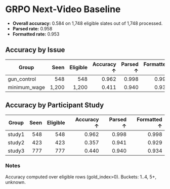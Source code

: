 # GRPO Next-Video Baseline

- **Overall accuracy:** 0.584 on 1,748 eligible slates out of 1,748 processed.
- **Parsed rate:** 0.958
- **Formatted rate:** 0.953

## Accuracy by Issue

| Group | Seen | Eligible | Accuracy ↑ | Parsed ↑ | Formatted ↑ |
| --- | ---: | ---: | ---: | ---: | ---: |
| gun_control | 548 | 548 | 0.962 | 0.998 | 0.998 |
| minimum_wage | 1,200 | 1,200 | 0.411 | 0.940 | 0.932 |

## Accuracy by Participant Study

| Group | Seen | Eligible | Accuracy ↑ | Parsed ↑ | Formatted ↑ |
| --- | ---: | ---: | ---: | ---: | ---: |
| study1 | 548 | 548 | 0.962 | 0.998 | 0.998 |
| study2 | 423 | 423 | 0.357 | 0.941 | 0.929 |
| study3 | 777 | 777 | 0.440 | 0.940 | 0.934 |

### Notes

Accuracy computed over eligible rows (gold_index>0). Buckets: 1..4, 5+, unknown.

